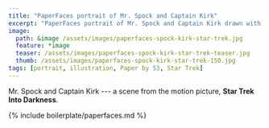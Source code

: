 ```yaml
---
title: "PaperFaces portrait of Mr. Spock and Captain Kirk"
excerpt: "PaperFaces portrait of Mr. Spock and Captain Kirk drawn with Paper by 53 on an iPad."
image: 
  path: &image /assets/images/paperfaces-spock-kirk-star-trek.jpg 
  feature: *image
  teaser: /assets/images/paperfaces-spock-kirk-star-trek-teaser.jpg
  thumb: /assets/images/paperfaces-spock-kirk-star-trek-150.jpg
tags: [portrait, illustration, Paper by 53, Star Trek]
---
```


Mr. Spock and Captain Kirk --- a scene from the motion picture, **Star Trek Into Darkness**.

{% include boilerplate/paperfaces.md %}
